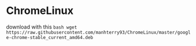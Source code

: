 # ChromeLinux

download with this
`bash
wget https://raw.githubusercontent.com/manhterry93/ChromeLinux/master/google-chrome-stable_current_amd64.deb
`
